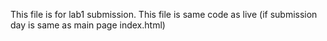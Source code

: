 This file is for lab1 submission.
This file is same code as live (if submission day is same as main page index.html)
